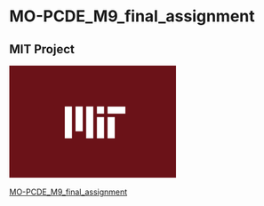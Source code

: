 # MO-PCDE_M9_final_assignment
## MIT Project

<img src="image.png" width='300'/>

<a href="https://dammdeol.github.io/MO-PCDE_M9_final_assignment/MIT.ipynb"> MO-PCDE_M9_final_assignment </a>
